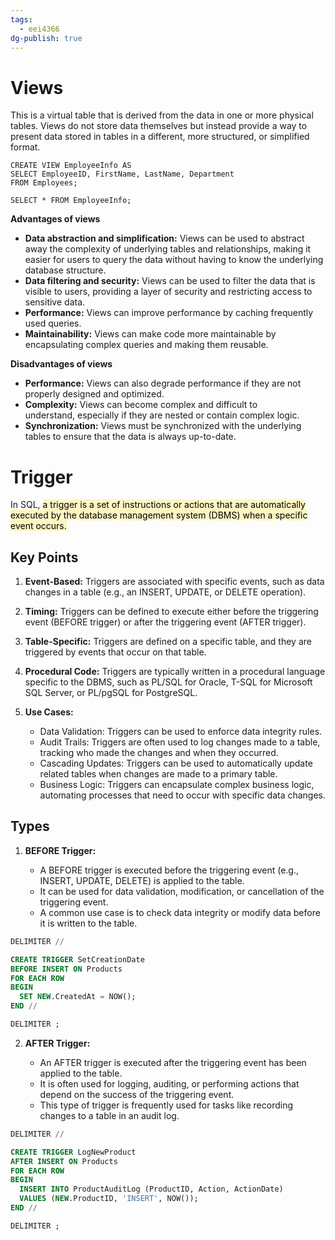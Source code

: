 ```yaml
---
tags:
  - eei4366
dg-publish: true
---
```

# Views

This is a virtual table that is derived from the data in one or more physical tables. Views do not store data themselves but instead provide a way to present data stored in tables in a different, more structured, or simplified format.

```mysql
CREATE VIEW EmployeeInfo AS
SELECT EmployeeID, FirstName, LastName, Department
FROM Employees;
```

```mysql
SELECT * FROM EmployeeInfo;
```

**Advantages of views**

- **Data abstraction and simplification:** Views can be used to abstract away the complexity of underlying tables and relationships, making it easier for users to query the data without having to know the underlying database structure.
- **Data filtering and security:** Views can be used to filter the data that is visible to users, providing a layer of security and restricting access to sensitive data.
- **Performance:** Views can improve performance by caching frequently used queries.
- **Maintainability:** Views can make code more maintainable by encapsulating complex queries and making them reusable.

**Disadvantages of views**

- **Performance:** Views can also degrade performance if they are not properly designed and optimized.
- **Complexity:** Views can become complex and difficult to understand, especially if they are nested or contain complex logic.
- **Synchronization:** Views must be synchronized with the underlying tables to ensure that the data is always up-to-date.

# Trigger

In SQL, <mark style="background: #FFF3A3A6;">a trigger is a set of instructions or actions that are automatically executed by the database management system (DBMS) when a specific event occurs.</mark>

## Key Points

1. **Event-Based:** Triggers are associated with specific events, such as data changes in a table (e.g., an INSERT, UPDATE, or DELETE operation). 
    
2. **Timing:** Triggers can be defined to execute either before the triggering event (BEFORE trigger) or after the triggering event (AFTER trigger).
    
3. **Table-Specific:** Triggers are defined on a specific table, and they are triggered by events that occur on that table. 
    
4. **Procedural Code:** Triggers are typically written in a procedural language specific to the DBMS, such as PL/SQL for Oracle, T-SQL for Microsoft SQL Server, or PL/pgSQL for PostgreSQL. 
    
5. **Use Cases:**
    
    - Data Validation: Triggers can be used to enforce data integrity rules.
    - Audit Trails: Triggers are often used to log changes made to a table, tracking who made the changes and when they occurred.
    - Cascading Updates: Triggers can be used to automatically update related tables when changes are made to a primary table.
    - Business Logic: Triggers can encapsulate complex business logic, automating processes that need to occur with specific data changes.

## Types

1. **BEFORE Trigger:**
    
    - A BEFORE trigger is executed before the triggering event (e.g., INSERT, UPDATE, DELETE) is applied to the table.
    - It can be used for data validation, modification, or cancellation of the triggering event.
    - A common use case is to check data integrity or modify data before it is written to the table.

```sql
DELIMITER //

CREATE TRIGGER SetCreationDate
BEFORE INSERT ON Products
FOR EACH ROW
BEGIN
  SET NEW.CreatedAt = NOW();
END //

DELIMITER ;
```

2. **AFTER Trigger:**
    
    - An AFTER trigger is executed after the triggering event has been applied to the table.
    - It is often used for logging, auditing, or performing actions that depend on the success of the triggering event.
    - This type of trigger is frequently used for tasks like recording changes to a table in an audit log.

```sql
DELIMITER //

CREATE TRIGGER LogNewProduct
AFTER INSERT ON Products
FOR EACH ROW
BEGIN
  INSERT INTO ProductAuditLog (ProductID, Action, ActionDate)
  VALUES (NEW.ProductID, 'INSERT', NOW());
END //

DELIMITER ;

```
